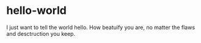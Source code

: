 # hello-world

I just want to tell the world hello. How beatuify you are, no matter the flaws and desctruction you keep.
